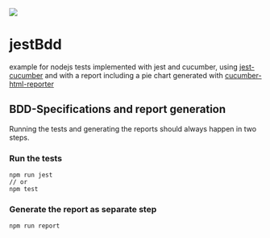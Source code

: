 ![](https://github.com/yellowbrickc/jestBdd/workflows/Node%20CI/badge.svg)

# jestBdd
example for nodejs tests implemented with jest and cucumber, using [jest-cucumber](https://github.com/bencompton/jest-cucumber) 
and with a report including a pie chart generated with [cucumber-html-reporter](https://github.com/gkushang/cucumber-html-reporter)

## BDD-Specifications and report generation

Running the tests and generating the reports should always happen in two steps.
### Run the tests
```shell script
npm run jest
// or
npm test
```
### Generate the report as separate step
```shell script
npm run report
```

